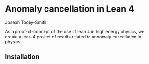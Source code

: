 # Anomaly cancellation in Lean 4 
Joseph Tooby-Smith 

As a proof-of-concept of the use of lean 4 in high energy physics, we create a lean-4 project of results related to annomaly cancellation in physics. 

## Installation

